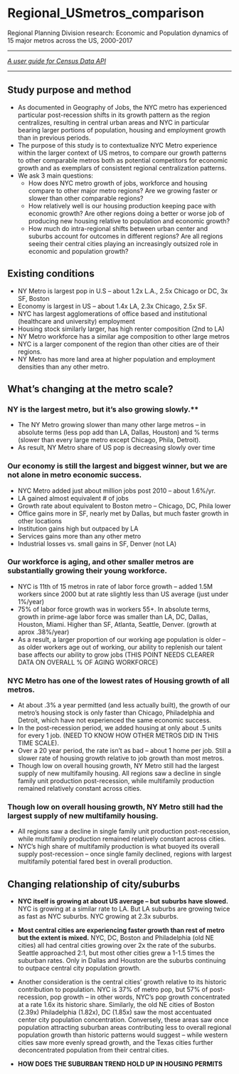 # Regional_USmetros_comparison
Regional Planning Division research: Economic and Population dynamics of 15 major metros across the US, 2000-2017

----

_[A user guide for Census Data API](https://github.com/NYCPlanning/rp-USmetros_comparison/blob/master/censusAPI_guide.md)_

----

## Study purpose and method

 
- As documented in Geography of Jobs, the NYC metro has experienced particular post-recession shifts in its growth pattern as the region centralizes, resulting in central urban areas and NYC in particular bearing larger portions of population, housing and employment growth than in previous periods.
- The purpose of this study is to contextualize NYC Metro experience within the larger context of US metros, to compare our growth patterns to other comparable metros both as potential competitors for economic growth and as exemplars of consistent regional centralization patterns.
- We ask 3 main questions:
  - How does NYC metro growth of jobs, workforce and housing compare to other major metro regions? Are we growing faster or slower than other comparable regions?
  - How relatively well is our housing production keeping pace with economic growth? Are other regions doing a better or worse job of producing new housing relative to population and economic growth?
  - How much do intra-regional shifts between urban center and suburbs account for outcomes in different regions? Are all regions seeing their central cities playing an increasingly outsized role in economic and population growth?
 

## Existing conditions

- NY Metro is largest pop in U.S – about 1.2x L.A., 2.5x Chicago or DC, 3x SF, Boston
- Economy is largest in US – about 1.4x LA, 2.3x Chicago, 2.5x SF.
- NYC has largest agglomerations of office based and institutional (healthcare and university) employment
- Housing stock similarly larger, has high renter composition (2nd to LA)
- NY Metro workforce has a similar age composition to other large metros
- NYC is a larger component of the region than other cities are of their regions.
- NY Metro has more land area at higher population and employment densities than any other metro.
 

## What’s changing at the metro scale?

### NY is the largest metro, but it’s also growing slowly.** 
  - The NY Metro growing slower than many other large metros – in absolute terms (less pop add than LA, Dallas, Houston) and % terms (slower than every large metro except Chicago, Phila, Detroit).
  - As result, NY Metro share of US pop is decreasing slowly over time
### Our economy is still the largest and biggest winner, but we are not alone in metro economic success. 
  - NYC Metro added just about million jobs post 2010 – about 1.6%/yr.
  - LA gained almost equivalent # of jobs
  - Growth rate about equivalent to Boston metro – Chicago, DC, Phila lower
  - Office gains more in SF, nearly met by Dallas, but much faster growth in other locations
  - Institution gains high but outpaced by LA
  - Services gains more than any other metro
  - Industrial losses vs. small gains in SF, Denver (not LA)
 
### Our workforce is aging, and other smaller metros are substantially growing their young workforce.
 - NYC is 11th of 15 metros in rate of labor force growth – added 1.5M workers since 2000 but at rate slightly less than US average (just under 1%/year)
 - 75% of labor force growth was in workers 55+. In absolute terms, growth in prime-age labor force was smaller than LA, DC, Dallas, Houston, Miami. Higher than SF, Atlanta, Seattle, Denver. (growth at aprox .38%/year)
 - As a result, a larger proportion of our working age population is older – as older workers age out of working, our ability to replenish our talent base affects our ability to grow jobs (THIS POINT NEEDS CLEARER DATA ON OVERALL % OF AGING WORKFORCE)
 
### NYC Metro has one of the lowest rates of Housing growth of all metros.
 - At about .3% a year permitted (and less actually built), the growth of our metro’s housing stock is only faster than Chicago, Philadelphia and Detroit, which have not experienced the same economic success.
 - In the post-recession period, we added housing at only about .5 units for every 1 job. (NEED TO KNOW HOW OTHER METROS DID IN THIS TIME SCALE).
 - Over a 20 year period, the rate isn’t as bad – about 1 home per job. Still a slower rate of housing growth relative to job growth than most metros.  
 - Though low on overall housing growth, NY Metro still had the largest supply of new multifamily housing. All regions saw a decline in single family unit production post-recession, while multifamily production remained relatively constant across cities.
 
### Though low on overall housing growth, NY Metro still had the largest supply of new multifamily housing.
 - All regions saw a decline in single family unit production post-recession, while multifamily production remained relatively constant across cities.
 - NYC’s high share of multifamily production is what buoyed its overall supply post-recession – once single family declined, regions with largest multifamily potential fared best in overall production.
 

## Changing relationship of city/suburbs

- **NYC itself is growing at about US average – but suburbs have slowed.** NYC is growing at a similar rate to LA. But LA suburbs are growing twice as fast as NYC suburbs. NYC growing at 2.3x suburbs.
- **Most central cities are experiencing faster growth than rest of metro but the extent is mixed.** NYC, DC, Boston and Philadelphia (old NE cities) all had central cities growing over 2x the rate of the suburbs. Seattle approached 2:1, but most other cities grew a 1-1.5 times the suburban rates. Only in Dallas and Houston are the suburbs continuing to outpace central city population growth.
- Another consideration is the central cities’ growth relative to its historic contribution to population. NYC is 37% of metro pop, but 57% of post-recession, pop growth – in other words,
NYC’s pop growth concentrated at a rate 1.6x its historic share. Similarly, the old NE cities of Boston (2.39x) Philadelphia (1.82x), DC (1.85x) saw the most accentuated center city population concentration. Conversely, these areas saw once population attracting suburban areas contributing less to overall regional population growth than historic patterns would suggest – while western cities saw more evenly spread growth, and the Texas cities further deconcentrated population from their central cities. 

- **HOW DOES THE SUBURBAN TREND HOLD UP IN HOUSING PERMITS**
